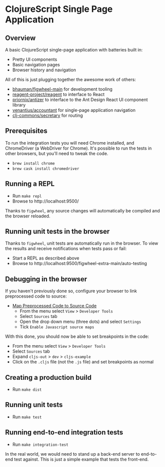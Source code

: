 # ClojureScript Single Page Application #

## Overview ##

A basic ClojureScript single-page application with batteries built in:

- Pretty UI components
- Basic navigation pages
- Browser history and navigation

All of this is just plugging together the awesome work of others:

- [bhauman/figwheel-main](https://github.com/bhauman/figwheel-main) for development tooling
- [reagent-project/reagent](https://github.com/reagent-project/reagent) to interface to React
- [priornix/antizer](https://github.com/priornix/antizer) to interface to the Ant Design React UI component library
- [venantius/accountant](https://github.com/venantius/accountant) for single-page application navigation
- [clj-commons/secretary](https://github.com/clj-commons/secretary) for routing

## Prerequisites ##

To run the integration tests you will need Chrome installed, and ChromeDriver (a WebDriver for Chrome). It's possible to
run the tests in other browsers, but you'll need to tweak the code.

- `brew install chrome`
- `brew cask install chromedriver`

## Running a REPL ##

- Run `make repl`
- Browse to http://localhost:9500/

Thanks to `figwheel`, any source changes will automatically be compiled and the browser reloaded.

## Running unit tests in the browser ##

Thanks to `figwheel`, unit tests are automatically run in the browser. To view the results and receive notifications when
tests pass or fail:

- Start a REPL as described above
- Browse to http://localhost:9500/figwheel-extra-main/auto-testing

## Debugging in the browser ##

If you haven't previously done so, configure your browser to link preprocessed code to source:

- [Map Preprocessed Code to Source Code](https://developers.google.com/web/tools/chrome-devtools/javascript/source-maps?hl=en)
    - From the menu select `View` > `Developer Tools`
    - Select `Sources` tab
    - Open the drop down menu (three dots) and select `Settings`
    - Tick `Enable Javascript source maps`

With this done, you should now be able to set breakpoints in the code:

- From the menu select `View` > `Developer Tools`
- Select `Sources` tab
- Expand `cljs-out` > `dev` > `cljs-example`
- Click on the `.cljs` file (not the `.js` file) and set breakpoints as normal

## Creating a production build ##

- Run `make dist`

## Running unit tests ##

- Run `make test`

## Running end-to-end integration tests ##

- Run `make integration-test`

In the real world, we would need to stand up a back-end server to end-to-end test against. This is just a simple example
that tests the front-end.
